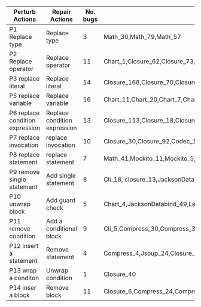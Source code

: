 |Perturb Actions|Repair Actions|No. bugs|Repair Bugs|
|---|---|---|---|
|P1 Replace type|Replace type|3 |Math_30,Math_79,Math_57|
|P2 Replace operator|Replace operator|11|Chart_1,Closure_62,Closure_73,Compress_19,JacksonCore_25,Math_77,Math_82,Math_85,Time_19,JacksonDatabind_17,JacksonCore_5|
|P3 replace literal|Replace literal|14|Closure_168,Closure_70,Closure_86,Codec_7,Collections_26,JacksonDatabind_46,Math_22,Jsoup_18,Cli_25,Math_80,Mockito_26,Math_104,Cli_8,Codec_3|
|P5 replace variable|Replace variable|16|Chart_11,Chart_20,Chart_7,Chart_8,Time_4,JacksonDatabind_27,Lang_21,Lang_59,Lang_6,Math_49,Math_5,Math_72,Math_98,Chart_24,Lang_57,Math_46|
|P6 replace condition expression|Replace condition expression|13|Closure_113,Closure_18,Closure_57,Mockito_29,Mockito_34,Jsoup_47,Codec_2,Closure_38,Lang_33,Chart_9,Closure_104,Mockito_8,Jsoup_43|
|P7 replace invocation|replace invocation|10|Closure_30,Closure_92,Codec_17,Lang_26,Lang_4,Math_75,JacksonDatabind_57,JxPath_10,Math_70,Cli_27|
|P8 replace statement|replace statement|7|Math_41,Mockito_11,Mockito_5,Cli_28,Jsoup_41,Jsoup_85,Csv_11|
|P9 remove single statement|Add single statement|8|Cli_18, closure_13,JacksonDatabind_99,Lang_43,Jsoup_55,Cli_17,Lang_51,Jsoup_49|
|P10 unwrap block|Add guard check|5|Chart_4,JacksonDatabind_49,Lang_55,Gson_6,Compress_14|
|P11 remove condition|Add a conditional block|9|Cli_5,Compress_30,Compress_33,JacksonCore_19,JacksonDatabind_47,Closure_102,Closure_118,Chart_14,Csv_9|
|P12 insert a statement|Remove statement|4|Compress_4,Jsoup_24,Closure_31,Lang_8|
|P13 wrap a conditon|Unwrap condition|1|Closure_40|
|P14 inser a block|Remove block|11|Closure_6,Compress_24,Compress_31,Lang_10,JacksonDatabind_76,Closure_11,Closure_126,Math_50,Compress_27,Closure_46,JacksonDatabind_13|


